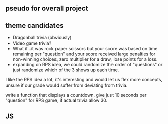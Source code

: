 ## pseudo for overall project

## theme candidates

- Dragonball trivia (obviously)
- Video game trivia?
- What if...it was rock paper scissors but your score was based on time remaining per "question" and your score received large penalties for non-winning choices, zero multiplier for a draw, lose points for a loss.
- expanding on RPS idea, we could randomize the order of "questions" or just randomize which of the 3 shows up each time.

I like the RPS idea a lot, it's interesting and would let us flex more concepts, unsure if our grade would suffer from deviating from trivia.

write a function that displays a countdown, give just 10 seconds per "question" for RPS game, if actual trivia allow 30.

## JS

